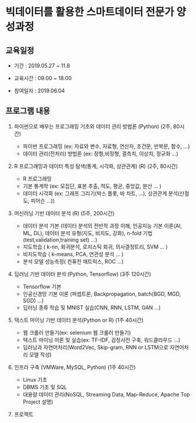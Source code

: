 # 빅데이터를 활용한 스마트데이터 전문가 양성과정

## 교육일정
* 기간 : 2019.05.27 ~ 11.8

* 교육시간 : 09:00 ~ 18:00

* 참여일자 : 2019.06.04

## 프로그램 내용
1. 파이썬으로 배우는 프로그래밍 기초와 데이터 관리 방법론 (Python) (2주, 80시간)
    * 파이썬 프로그래밍 (ex: 자료와 변수, 자료형, 연산자, 조건문, 반복문, 함수, ...)
    * 데이터 관리(전처리) 방법론 (ex: 정형,비정형, 결측치, 이상치, 정규화 ...)

2. R 프로그래밍과 데이터 특성 탐색(통계, 시각화, 상관관계) (R) (2주, 80시간)
    * R 프로그래밍
    * 기본 통계학 (ex: 모집단, 표본 추출, 척도, 평균, 중앙값, 분산 ... )
    * 데이터 시각화 (ex: 그래프 그리기(박스 플롯, 바 차트, ...), 상관관계 분석(산점도, 피어슨 ...))

3. 머신러닝 기반 데이터 분석 (R) (5주, 200시간)
    * 데이터 분석 기본 (데이터 분석의 전반적 과정 이해, 인공지능 기본 이론(AI, ML, DL), 데이터 분석 유형(지도, 비지도, 강화), n-fold 기법(test,validation,training set) ...)
    * 지도학습 ( k-nn, 회귀분석, 로지스틱 회귀, 의사결정트리, SVM ... )
    * 비지도학습 ( k-means, PCA, 연관성 분석 ... )
    * 분석 모델 성능측정( 컨퓨전 매트릭스, ROC ...)

4. 딥러닝 기반 데이터 분석 (Python, Tensorflow) (3주 120시간)
    * Tensorflow 기본
    * 인공신경망 기본 이론 (퍼셉트론, Backpropagation, batch(BGD, MGD, SGD) ...)
    * 딥러닝 종류 학습 및 MNIST 실습(CNN, RNN, LSTM, GAN ...)

5. 텍스트 마이닝 기반 데이터 분석(Python or R) (1주 40시간)
    * 웹 크롤러 만들기(ex: selenium 웹 크롤러 만들기)
    * 텍스트 마이닝 이론 및 실습(ex: TF-IDF, 감정사전 구축, 워드클라우드 ...)
    * 딥러닝과 자연어처리(Word2Vec, Skip-gram,  RNN or LSTM으로 자연어처리 모델 작성)

6. 인프라 구축 (VMWare, MySQL, Python) (1주 40시간)
    * Linux 기초
    * DBMS 기초 및 SQL
    * 대용량 데이터 관리(NoSQL, Streaming Data, Map-Reduce, Apache Top Project 설명)

7. 프로젝트

